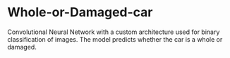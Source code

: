 # Whole-or-Damaged-car
Convolutional Neural Network with a custom architecture used for binary classification of images. The model predicts whether the car is a whole or damaged.
